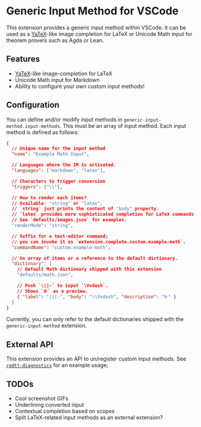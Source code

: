 # Generic Input Method for VSCode

This extension provides a generic input method within VSCode.
It can be used as a [YaTeX][yatex]-like image completion for LaTeX or Unicode Math input for theorem provers such as Agda or Lean.

[yatex]: http://yatex.org

## Features

- [YaTeX][yatex]-like image-completion for LaTeX
- Unicode Math input for Markdown
- Ability to configure your own custom input methods!

## Configuration

You can define and/or modify input methods in `generic-input-method.input-methods`.
This must be an array of input method.
Each input method is defined as follows:

```json
{
  // Unique name for the input method
  "name": "Example Math Input",

  // Languages where the IM is activated.
  "languages": ["markdown", "latex"],

  // Characters to trigger conversion
  "triggers": ["\\"],

  // How to render each items?
  // Available: "string" or "latex".
  // `string` just prints the content of "body" property.
  // `latex` provides more sophisticated completion for LaTeX commands.
  // See `defaults/images.json` for examples.
  "renderMode": "string",

  // Suffix for a text-editor command;
  // you can invoke it as `extension.complete.custom.example-math`.
  "commandName": "custom.example-math",

  // An array of items or a reference to the default dictionary.
  "dictionary": [
    // Default Math dictionary shipped with this extension
    "defaults/math.json",

    // Push `\||-` to input `\Vvdash`.
    // Shows `⊪` as a preview.
    { "label": "|||-", "body": "\\Vvdash", "description": "⊪" }
  ]
}
```

Currently, you can only refer to the default dictionaries shipped with the `generic-input-method` extension.

## External API

This extension provides an API to un/register custom input methods.
See [`redtt-diagnostics`][redtt-diag] for an example usage;

[redtt-diag]: https://github.com/konn/vscode-redtt-diagnostics

## TODOs

- Cool screenshot GIFs
- Underlining converted input
- Contextual completion based on scopes
- Split LaTeX-related input methods as an external extension?

